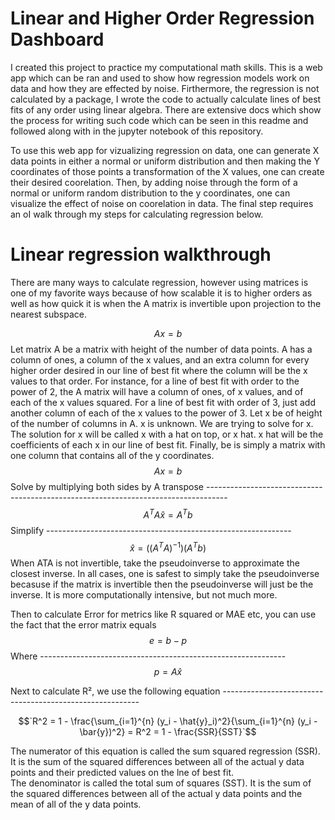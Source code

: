 # Linear and Higher Order Regression Dashboard

I created this project to practice my computational math skills. This is a web app which can be ran and used to show how regression models work on data and how they are effected by noise. Firthermore, the regression is not calculated by a package, I wrote the code to actually calculate lines of best fits of any order using linear algebra. There are extensive docs which show the process for writing such code which can be seen in this readme and followed along with in the jupyter notebook of this repository. 

To use this web app for vizualizing regression on data, one can generate X data points in either a normal or uniform distribution and then making the Y coordinates of those points a transformation of the X values, one can create their desired coorelation. Then, by adding noise through the form of a normal or uniform random distribution to the y coordinates, one can visualize the effect of noise on coorelation in data. The final step requires an oI walk through my steps for calculating regression below. 

# Linear regression walkthrough
There are many ways to calculate regression, however using matrices is one of my favorite ways because of how scalable it is to higher orders as well as how quick it is when the A matrix is invertible upon projection to the nearest subspace.  
  
$$Ax = b$$
Let matrix A be a matrix with height of the number of data points. A has a column of ones, a column of the x values, and an extra column for every higher order desired in our line of best fit where the column will be the x values to that order. For instance, for a line of best fit with order to the power of 2, the A matrix will have a column of ones, of x values, and of each of the x values squared. For a line of best fit with order of 3, just add another column of each of the x values to the power of 3. Let x be of height of the number of columns in A. x is unknown. We are trying to solve for x. The solution for x will be called x with a hat on top, or x hat. x hat will be the coefficients of each x in our line of best fit. Finally, be is simply a matrix with one column that contains all of the y coordinates. 
$$Ax = b$$
Solve by multiplying both sides by A transpose -----------------------------------------------------------------------------------
$$A^TA\hat{x} = A^Tb$$
Simplify -------------------------------------------------------------
$$\hat{x} = ((A^TA)^{-1})(A^Tb)$$
When ATA is not invertible, take the pseudoinverse to approximate the closest inverse. In all cases, one is safest to simply take the pseudoinverse becasuse if the matrix is invertible then the pseudoinverse will just be the inverse. It is more computationally intensive, but not much more.

Then to calculate Error for metrics like R squared or MAE etc, you can use the fact that the error matrix equals
$$e = b - p$$
Where -------------------------------------------------------------
$$p = A\hat{x}$$  
  
Next to calculate R², we use the following equation ---------------------------------------------------------  

$$`R^2 = 1 - \frac{\sum_{i=1}^{n} (y_i - \hat{y}_i)^2}{\sum_{i=1}^{n} (y_i - \bar{y})^2} = R^2 = 1 - \frac{SSR}{SST}`$$

The numerator of this equation is called the sum squared regression (SSR). It is the sum of the squared differences between all of the actual y data points and their predicted values on the lne of best fit.  
The denominator is called the total sum of squares (SST). It is the sum of the squared differences between all of the actual y data points and the mean of all of the y data points.